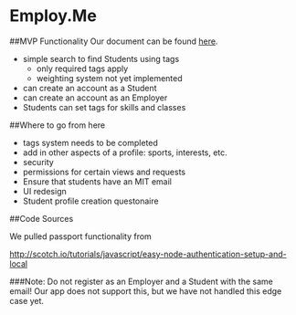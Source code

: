 Employ.Me
=========

##MVP Functionality
Our document can be found [here](./MVPImplementation.pdf).

- simple search to find Students using tags  
  - only required tags apply  
  - weighting system not yet implemented  
- can create an account as a Student
- can create an account as an Employer
- Students can set tags for skills and classes

##Where to go from here  

- tags system needs to be completed
 - add in other aspects of a profile: sports, interests, etc.
- security
 - permissions for certain views and requests
 - Ensure that students have an MIT email
- UI redesign
- Student profile creation questonaire  
 
##Code Sources

We pulled passport functionality from 

http://scotch.io/tutorials/javascript/easy-node-authentication-setup-and-local

###Note: Do not register as an Employer and a Student with the same email! Our app does not support this, but we have not handled this edge case yet.

